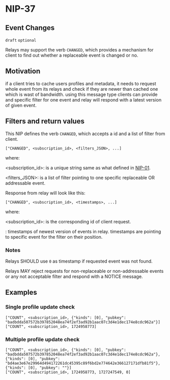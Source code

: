 NIP-37
======

Event Changes
-------------

`draft` `optional`

Relays may support the verb `CHANGED`, which provides a mechanism for client to find out whether a replaceable event is changed or no.

## Motivation

if a client tries to cache users profiles and metadata, it needs to request whole event from its relays and check if they are newer than cached one which is wast of bandwidth. using this message type clients can provide and specific filter for one event and relay will respond with a latest version of given event. 

## Filters and return values

This NIP defines the verb `CHANGED`, which accepts a id and a list of filter from client.

```jsonc
["CHANGED", <subscription_id>, <filters_JSON>, ...]
```

where:

<subscription_id>: is a unique string same as what defined in [NIP-01](./01.md).

<filters_JSON>: is a list of filter pointing to one specific replaceable OR addressable event.

Response from relay will look like this:

```jsonc
["CHANGED", <subscription_id>, <timestamps>, ...]
```

where:

<subscription_id>: is the corresponding id of client request.

<timestamps>: timestamps of newest version of events in relay. timestamps are pointing to specific event for the filter on their position.

### Notes

Relays SHOULD use `0` as timestamp if requested event was not found.

Relays MAY reject requests for non-replaceable or non-addressable events or any not acceptable filter and respond with a NOTICE message.

## Examples

### Single profile update check

```jsonc
["COUNT", <subscription_id>, {"kinds": [0], "pubkey": "badbdda507572b397852048ea74f2ef3ad92b1aac07c3d4e1dec174e8cdc962a"}]
["COUNT", <subscription_id>, 1724958773]
```

### Multiple profile update check

```jsonc
["COUNT", <subscription_id>, {"kinds": [0], "pubkey": "badbdda507572b397852048ea74f2ef3ad92b1aac07c3d4e1dec174e8cdc962a"}, {"kinds": [0], "pubkey": "bd4ae3e67e29964d494172261dc45395c89f6bd2e774642e366127171dfb81f5"}, {"kinds": [0], "pubkey": ""}]
["COUNT", <subscription_id>, 1724958773, 1727247549, 0]
```
